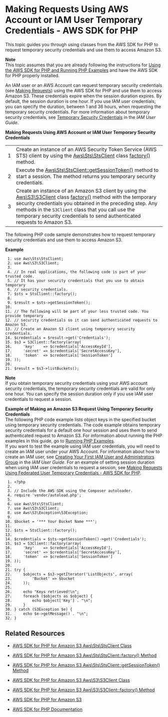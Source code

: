 # Making Requests Using AWS Account or IAM User Temporary Credentials \- AWS SDK for PHP<a name="AuthUsingTempSessionTokenPHP"></a>

This topic guides you through using classes from the AWS SDK for PHP to request temporary security credentials and use them to access Amazon S3\. 

**Note**  
 This topic assumes that you are already following the instructions for [Using the AWS SDK for PHP and Running PHP Examples](UsingTheMPphpAPI.md) and have the AWS SDK for PHP properly installed\. 

An IAM user or an AWS Account can request temporary security credentials \(see [Making Requests](MakingRequests.md)\) using the AWS SDK for PHP and use them to access Amazon S3\. These credentials expire when the session duration expires\. By default, the session duration is one hour\. If you use IAM user credentials, you can specify the duration, between 1 and 36 hours, when requesting the temporary security credentials\. For more information about temporary security credentials, see [Temporary Security Credentials](http://docs.aws.amazon.com/IAM/latest/UserGuide/id_credentials_temp.html) in the *IAM User Guide*\.


**Making Requests Using AWS Account or IAM User Temporary Security Credentials**  

|  |  | 
| --- |--- |
|  1  |  Create an instance of an AWS Security Token Service \(AWS STS\) client by using the [Aws\\Sts\\StsClient](http://docs.aws.amazon.com/aws-sdk-php-2/latest/class-Aws.Sts.StsClient.html) class [factory\(\)](http://docs.aws.amazon.com/aws-sdk-php-2/latest/class-Aws.Sts.StsClient.html#_factory) method\.  | 
|  2  |  Execute the [Aws\\Sts\\StsClient::getSessionToken\(\)](http://docs.aws.amazon.com/aws-sdk-php-2/latest/class-Aws.Sts.StsClient.html#_getSessionToken) method to start a session\. The method returns you temporary security credentials\.  | 
|  3  |  Create an instance of an Amazon S3 client by using the [Aws\\S3\\S3Client](http://docs.aws.amazon.com/aws-sdk-php-2/latest/class-Aws.S3.S3Client.html) class [factory\(\)](http://docs.aws.amazon.com/aws-sdk-php-2/latest/class-Aws.S3.S3Client.html#_factory) method with the temporary security credentials you obtained in the preceding step\. Any methods in the `S3Client` class that you call use the temporary security credentials to send authenticated requests to Amazon S3\.  | 

The following PHP code sample demonstrates how to request temporary security credentials and use them to access Amazon S3\.

**Example**  

```
 1. use Aws\Sts\StsClient;
 2. use Aws\S3\S3Client;
 3. 
 4. // In real applications, the following code is part of your trusted code. 
 5. // It has your security credentials that you use to obtain temporary 
 6. // security credentials.
 7. $sts = StsClient::factory();
 8. 
 9. $result = $sts->getSessionToken();
10. 
11. // The following will be part of your less trusted code. You provide temporary
12. // security credentials so it can send authenticated requests to Amazon S3. 
13. // Create an Amazon S3 client using temporary security credentials.
14. $credentials = $result->get('Credentials');
15. $s3 = S3Client::factory(array(
16.     'key'    => $credentials['AccessKeyId'],
17.     'secret' => $credentials['SecretAccessKey'],
18.     'token'  => $credentials['SessionToken']
19. ));
20. 
21. $result = $s3->listBuckets();
```

**Note**  
If you obtain temporary security credentials using your AWS account security credentials, the temporary security credentials are valid for only one hour\. You can specify the session duration only if you use IAM user credentials to request a session\.

**Example of Making an Amazon S3 Request Using Temporary Security Credentials**  
The following PHP code example lists object keys in the specified bucket using temporary security credentials\. The code example obtains temporary security credentials for a default one hour session and uses them to send authenticated request to Amazon S3\. For information about running the PHP examples in this guide, go to [Running PHP Examples](UsingTheMPphpAPI.md#running-php-samples)\.  
If you want to test the example using IAM user credentials, you will need to create an IAM user under your AWS Account\. For information about how to create an IAM user, see [Creating Your First IAM User and Administrators Group](http://docs.aws.amazon.com/IAM/latest/UserGuide/getting-started_create-admin-group.html) in the *IAM User Guide*\. For an example of setting session duration when using IAM user credentials to request a session, see [Making Requests Using Federated User Temporary Credentials \- AWS SDK for PHP](AuthUsingTempFederationTokenPHP.md)\.   

```
 1. <?php
 2. 
 3. // Include the AWS SDK using the Composer autoloader.
 4. require 'vendor/autoload.php';
 5. 
 6. use Aws\Sts\StsClient;
 7. use Aws\S3\S3Client;
 8. use Aws\S3\Exception\S3Exception;
 9. 
10. $bucket = '*** Your Bucket Name ***';
11. 
12. $sts = StsClient::factory();
13. 
14. $credentials = $sts->getSessionToken()->get('Credentials');
15. $s3 = S3Client::factory(array(
16.     'key'    => $credentials['AccessKeyId'],
17.     'secret' => $credentials['SecretAccessKey'],
18.     'token'  => $credentials['SessionToken']
19. ));
20. 
21. try {
22.     $objects = $s3->getIterator('ListObjects', array(
23.         'Bucket' => $bucket
24.     ));
25. 
26.     echo "Keys retrieved!\n";
27.     foreach ($objects as $object) {
28.         echo $object['Key'] . "\n";
29.     }
30. } catch (S3Exception $e) {
31.     echo $e->getMessage() . "\n";
32. }
```

## Related Resources<a name="RelatedResources-AuthUsingTempSessionTokenPHP"></a>

+  [AWS SDK for PHP for Amazon S3 Aws\\Sts\\StsClient Class](http://docs.aws.amazon.com/aws-sdk-php-2/latest/class-Aws.Sts.StsClient.html)

+ [AWS SDK for PHP for Amazon S3 Aws\\Sts\\StsClient::factory\(\) Method](http://docs.aws.amazon.com/aws-sdk-php-2/latest/class-Aws.Sts.StsClient.html#_factory)

+ [AWS SDK for PHP for Amazon S3 Aws\\Sts\\StsClient::getSessionToken\(\) Method](http://docs.aws.amazon.com/aws-sdk-php-2/latest/class-Aws.Sts.StsClient.html#_getSessionToken)

+ [AWS SDK for PHP for Amazon S3 Aws\\S3\\S3Client Class](http://docs.aws.amazon.com/aws-sdk-php-2/latest/class-Aws.S3.S3Client.html) 

+ [AWS SDK for PHP for Amazon S3 Aws\\S3\\S3Client::factory\(\) Method](http://docs.aws.amazon.com/aws-sdk-php-2/latest/class-Aws.S3.S3Client.html#_factory) 

+ [AWS SDK for PHP for Amazon S3](http://docs.aws.amazon.com/aws-sdk-php-2/guide/latest/service-s3.html)

+ [AWS SDK for PHP Documentation](http://docs.aws.amazon.com/aws-sdk-php-2/guide/latest/index.html)
